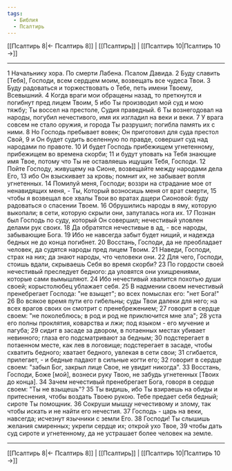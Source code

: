 ```yaml
---
tags:
  - Библия
  - Псалтирь
---
```

[[Псалтирь 8|← Псалтирь 8]] | [[Псалтирь]] | [[Псалтирь 10|Псалтирь 10 →]]

---
1 Начальнику хора. По смерти Лабена. Псалом Давида.
2 Буду славить [Тебя], Господи, всем сердцем моим, возвещать все чудеса Твои.
3 Буду радоваться и торжествовать о Тебе, петь имени Твоему, Всевышний.
4 Когда враги мои обращены назад, то преткнутся и погибнут пред лицем Твоим,
5 ибо Ты производил мой суд и мою тяжбу; Ты воссел на престоле, Судия праведный.
6 Ты вознегодовал на народы, погубил нечестивого, имя их изгладил на веки и веки.
7 У врага совсем не стало оружия, и города Ты разрушил; погибла память их с ними.
8 Но Господь пребывает вовек; Он приготовил для суда престол Свой,
9 и Он будет судить вселенную по правде, совершит суд над народами по правоте.
10 И будет Господь прибежищем угнетенному, прибежищем во времена скорби;
11 и будут уповать на Тебя знающие имя Твое, потому что Ты не оставляешь ищущих Тебя, Господи.
12 Пойте Господу, живущему на Сионе, возвещайте между народами дела Его,
13 ибо Он взыскивает за кровь; помнит их, не забывает вопля угнетенных.
14 Помилуй меня, Господи; воззри на страдание мое от ненавидящих меня, - Ты, Который возносишь меня от врат смерти,
15 чтобы я возвещал все хвалы Твои во вратах дщери Сионовой: буду радоваться о спасении Твоем.
16 Обрушились народы в яму, которую выкопали; в сети, которую скрыли они, запуталась нога их.
17 Познан был Господь по суду, который Он совершил; нечестивый уловлен делами рук своих.
18 Да обратятся нечестивые в ад, - все народы, забывающие Бога.
19 Ибо не навсегда забыт будет нищий, и надежда бедных не до конца погибнет.
20 Восстань, Господи, да не преобладает человек, да судятся народы пред лицем Твоим.
21 Наведи, Господи, страх на них; да знают народы, что человеки они.
22 Для чего, Господи, стоишь вдали, скрываешь Себя во время скорби?
23 По гордости своей нечестивый преследует бедного: да уловятся они ухищрениями, которые сами вымышляют.
24 Ибо нечестивый хвалится похотью души своей; корыстолюбец ублажает себя.
25 В надмении своем нечестивый пренебрегает Господа: "не взыщет"; во всех помыслах его: "нет Бога!"
26 Во всякое время пути его гибельны; суды Твои далеки для него; на всех врагов своих он смотрит с пренебрежением;
27 говорит в сердце своем: "не поколеблюсь; в род и род не приключится мне зла";
28 уста его полны проклятия, коварства и лжи; под языком - его мучение и пагуба;
29 сидит в засаде за двором, в потаенных местах убивает невинного; глаза его подсматривают за бедным;
30 подстерегает в потаенном месте, как лев в логовище; подстерегает в засаде, чтобы схватить бедного; хватает бедного, увлекая в сети свои;
31 сгибается, прилегает, - и бедные падают в сильные когти его;
32 говорит в сердце своем: "забыл Бог, закрыл лице Свое, не увидит никогда".
33 Восстань, Господи, Боже [мой], вознеси руку Твою, не забудь угнетенных [Твоих до конца].
34 Зачем нечестивый пренебрегает Бога, говоря в сердце своем: "Ты не взыщешь"?
35 Ты видишь, ибо Ты взираешь на обиды и притеснения, чтобы воздать Твоею рукою. Тебе предает себя бедный; сироте Ты помощник.
36 Сокруши мышцу нечестивому и злому, так чтобы искать и не найти его нечестия.
37 Господь - царь на веки, навсегда; исчезнут язычники с земли Его.
38 Господи! Ты слышишь желания смиренных; укрепи сердце их; открой ухо Твое,
39 чтобы дать суд сироте и угнетенному, да не устрашает более человек на земле.

---
[[Псалтирь 8|← Псалтирь 8]] | [[Псалтирь]] | [[Псалтирь 10|Псалтирь 10 →]]